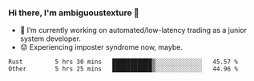 ### Hi there, I'm ambiguoustexture 👋

<!--
**ambiguoustexture/ambiguoustexture** is a ✨ _special_ ✨ repository because its `README.md` (this file) appears on your GitHub profile.

Here are some ideas to get you started:
-->
- 🔭 I’m currently working on automated/low-latency trading as a junior system developer.
- :worried: Experiencing imposter syndrome now, maybe.

<!--START_SECTION:waka-->

```text
Rust         5 hrs 30 mins   ███████████▒░░░░░░░░░░░░░   45.57 %
Other        5 hrs 25 mins   ███████████▒░░░░░░░░░░░░░   44.96 %
```

<!--END_SECTION:waka-->

